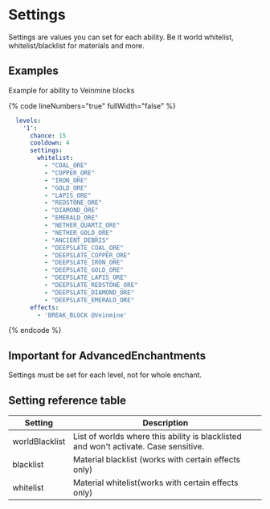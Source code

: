 # Settings

Settings are values you can set for each ability. Be it world whitelist, whitelist/blacklist for materials and more.&#x20;

## Examples

Example for ability to Veinmine blocks

{% code lineNumbers="true" fullWidth="false" %}
```yaml
  levels:
    '1':
      chance: 15
      cooldown: 4
      settings:
        whitelist:
          - "COAL_ORE"
          - "COPPER_ORE"
          - "IRON_ORE"
          - "GOLD_ORE"
          - "LAPIS_ORE"
          - "REDSTONE_ORE"
          - "DIAMOND_ORE"
          - "EMERALD_ORE"
          - "NETHER_QUARTZ_ORE"
          - "NETHER_GOLD_ORE"
          - "ANCIENT_DEBRIS"
          - "DEEPSLATE_COAL_ORE"
          - "DEEPSLATE_COPPER_ORE"
          - "DEEPSLATE_IRON_ORE"
          - "DEEPSLATE_GOLD_ORE"
          - "DEEPSLATE_LAPIS_ORE"
          - "DEEPSLATE_REDSTONE_ORE"
          - "DEEPSLATE_DIAMOND_ORE"
          - "DEEPSLATE_EMERALD_ORE"
      effects:
        - 'BREAK_BLOCK @Veinmine'
```
{% endcode %}

## Important for AdvancedEnchantments

Settings must be set for each level, not for whole enchant.&#x20;

## Setting reference table

| Setting        | Description                                                                          |
| -------------- | ------------------------------------------------------------------------------------ |
| worldBlacklist | List of worlds where this ability is blacklisted and won't activate. Case sensitive. |
| blacklist      | Material blacklist (works with certain effects only)                                 |
| whitelist      | Material whitelist(works with certain effects only)                                  |
